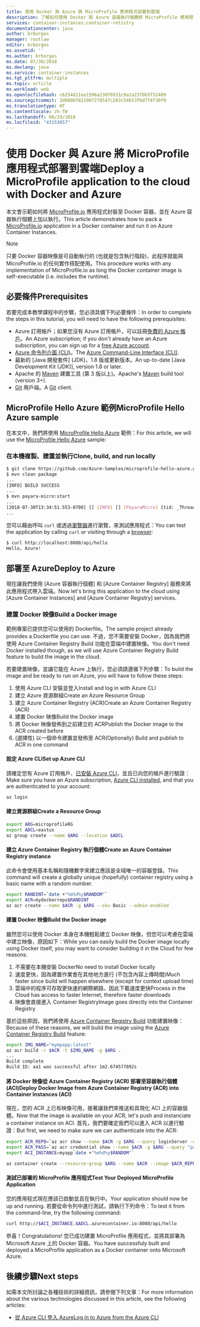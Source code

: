 ```yaml
---
title: 使用 Docker 與 Azure 將 MicroProfile 應用程式部署到雲端
description: 了解如何使用 Docker 和 Azure 容器執行個體將 MicroProfile 應用程式部署至雲端。
services: container-instances;container-retistry
documentationcenter: java
author: brborges
manager: routlaw
editor: brborges
ms.assetid: ''
ms.author: brborges
ms.date: 07/30/2018
ms.devlang: java
ms.service: container-instances
ms.tgt_pltfrm: multiple
ms.topic: article
ms.workload: web
ms.openlocfilehash: c6254d11ee1596a23076931c9a2a2370b5f52409
ms.sourcegitcommit: 3d0896f821907278547c283c54b53fbd7f4f30f0
ms.translationtype: HT
ms.contentlocale: zh-TW
ms.lasthandoff: 08/29/2018
ms.locfileid: "43153857"
---
```

# <a name="deploy-a-microprofile-application-to-the-cloud-with-docker-and-azure"></a><span data-ttu-id="eb369-103">使用 Docker 與 Azure 將 MicroProfile 應用程式部署到雲端</span><span class="sxs-lookup"><span data-stu-id="eb369-103">Deploy a MicroProfile application to the cloud with Docker and Azure</span></span>

<span data-ttu-id="eb369-104">本文會示範如何將 [MicroProfile.io] 應用程式封裝至 Docker 容器，並在 Azure 容器執行個體上加以執行。</span><span class="sxs-lookup"><span data-stu-id="eb369-104">This article demonstrates how to pack a [MicroProfile.io] application in a Docker container and run it on Azure Container Instances.</span></span>

> [!NOTE]
>
> <span data-ttu-id="eb369-105">只要 Docker 容器映像是可自動執行的 (也就是包含執行階段)，此程序就能與 MicroProfile.io 的任何實作搭配使用。</span><span class="sxs-lookup"><span data-stu-id="eb369-105">This procedure works with any implementation of MicroProfile.io as long the Docker container image is self-executable (i.e. includes the runtime).</span></span>

## <a name="prerequisites"></a><span data-ttu-id="eb369-106">必要條件</span><span class="sxs-lookup"><span data-stu-id="eb369-106">Prerequisites</span></span>

<span data-ttu-id="eb369-107">若要完成本教學課程中的步驟，您必須具備下列必要條件：</span><span class="sxs-lookup"><span data-stu-id="eb369-107">In order to complete the steps in this tutorial, you will need to have the following prerequisites:</span></span>

* <span data-ttu-id="eb369-108">Azure 訂用帳戶；如果您沒有 Azure 訂用帳戶，可以註冊[免費的 Azure 帳戶]。</span><span class="sxs-lookup"><span data-stu-id="eb369-108">An Azure subscription; if you don't already have an Azure subscription, you can sign up for a [free Azure account].</span></span>
* <span data-ttu-id="eb369-109">[Azure 命令列介面 (CLI)]。</span><span class="sxs-lookup"><span data-stu-id="eb369-109">The [Azure Command-Line Interface (CLI)].</span></span>
* <span data-ttu-id="eb369-110">最新的 [Java 開發套件] \(JDK\)，1.8 版或更新版本。</span><span class="sxs-lookup"><span data-stu-id="eb369-110">An up-to-date [Java Development Kit (JDK)], version 1.8 or later.</span></span>
* <span data-ttu-id="eb369-111">Apache 的 [Maven] 建置工具 (第 3 版以上)。</span><span class="sxs-lookup"><span data-stu-id="eb369-111">Apache's [Maven] build tool (version 3+).</span></span>
* <span data-ttu-id="eb369-112">[Git] 用戶端。</span><span class="sxs-lookup"><span data-stu-id="eb369-112">A [Git] client.</span></span>

## <a name="microprofile-hello-azure-sample"></a><span data-ttu-id="eb369-113">MicroProfile Hello Azure 範例</span><span class="sxs-lookup"><span data-stu-id="eb369-113">MicroProfile Hello Azure sample</span></span>

<span data-ttu-id="eb369-114">在本文中，我們將使用 [MicroProfile Hello Azure](https://github.com/azure-samples/microprofile-hello-azure) 範例：</span><span class="sxs-lookup"><span data-stu-id="eb369-114">For this article, we will use the [MicroProfile Hello Azure](https://github.com/azure-samples/microprofile-hello-azure) sample:</span></span>

### <a name="clone-build-and-run-locally"></a><span data-ttu-id="eb369-115">在本機複製、建置並執行</span><span class="sxs-lookup"><span data-stu-id="eb369-115">Clone, build, and run locally</span></span>

```bash
$ git clone https://github.com/Azure-Samples/microprofile-hello-azure.git
$ mvn clean package
...
[INFO] BUILD SUCCESS
...
$ mvn payara-micro:start
...
[2018-07-30T13:34:51.553-0700] [] [INFO] [] [PayaraMicro] [tid: _ThreadID=1 _ThreadName=main] [timeMillis: 1532982891553] [levelValue: 800] Payara Micro  5.182 #badassmicrofish (build 303) ready in 10,304 (ms)
...
```

<span data-ttu-id="eb369-116">您可以藉由呼叫 `curl` 或透過[瀏覽器](http://localhost:8080/api/hello)進行瀏覽，來測試應用程式：</span><span class="sxs-lookup"><span data-stu-id="eb369-116">You can test the application by calling `curl` or visiting through a [browser](http://localhost:8080/api/hello):</span></span>

```bash
$ curl http://localhost:8080/api/hello
Hello, Azure!
```

## <a name="deploy-to-azure"></a><span data-ttu-id="eb369-117">部署至 Azure</span><span class="sxs-lookup"><span data-stu-id="eb369-117">Deploy to Azure</span></span>

<span data-ttu-id="eb369-118">現在讓我們使用 [Azure 容器執行個體] 和 [Azure Container Registry] 服務來將此應用程式帶入雲端。</span><span class="sxs-lookup"><span data-stu-id="eb369-118">Now let's bring this application to the cloud using [Azure Container Instances] and [Azure Container Registry] services.</span></span>

### <a name="build-a-docker-image"></a><span data-ttu-id="eb369-119">建置 Docker 映像</span><span class="sxs-lookup"><span data-stu-id="eb369-119">Build a Docker image</span></span>

<span data-ttu-id="eb369-120">範例專案已提供您可以使用的 Dockerfile。</span><span class="sxs-lookup"><span data-stu-id="eb369-120">The sample project already provides a Dockerfile you can use.</span></span> <span data-ttu-id="eb369-121">不過，您不需要安裝 Docker，因為我們將使用 Azure Container Registry Build 功能在雲端中建置映像。</span><span class="sxs-lookup"><span data-stu-id="eb369-121">You don't need Docker installed though, as we will use Azure Container Registry Build feature to build the image in the cloud.</span></span>

<span data-ttu-id="eb369-122">若要建置映像，並讓它能在 Azure 上執行，您必須請遵循下列步驟：</span><span class="sxs-lookup"><span data-stu-id="eb369-122">To build the image and be ready to run on Azure, you will have to follow these steps:</span></span>

1. <span data-ttu-id="eb369-123">使用 Azure CLI 安裝並登入</span><span class="sxs-lookup"><span data-stu-id="eb369-123">Install and log in with Azure CLI</span></span>
1. <span data-ttu-id="eb369-124">建立 Azure 資源群組</span><span class="sxs-lookup"><span data-stu-id="eb369-124">Create an Azure Resource Group</span></span>
1. <span data-ttu-id="eb369-125">建立 Azure Container Registry (ACR)</span><span class="sxs-lookup"><span data-stu-id="eb369-125">Create an Azure Container Registry (ACR)</span></span>
1. <span data-ttu-id="eb369-126">建置 Docker 映像</span><span class="sxs-lookup"><span data-stu-id="eb369-126">Build the Docker image</span></span>
1. <span data-ttu-id="eb369-127">將 Docker 映像發佈到之前建立的 ACR</span><span class="sxs-lookup"><span data-stu-id="eb369-127">Publish the Docker image to the ACR created before</span></span>
1. <span data-ttu-id="eb369-128">(選擇性) 以一個命令建置並發佈至 ACR</span><span class="sxs-lookup"><span data-stu-id="eb369-128">(Optionally) Build and publish to ACR in one command</span></span>


#### <a name="set-up-azure-cli"></a><span data-ttu-id="eb369-129">設定 Azure CLI</span><span class="sxs-lookup"><span data-stu-id="eb369-129">Set up Azure CLI</span></span>

<span data-ttu-id="eb369-130">請確定您有 Azure 訂用帳戶、[已安裝 Azure CLI](https://docs.microsoft.com/cli/azure/install-azure-cli?view=azure-cli-latest)，並且已向您的帳戶進行驗證：</span><span class="sxs-lookup"><span data-stu-id="eb369-130">Make sure you have an Azure subscription, [Azure CLI installed](https://docs.microsoft.com/cli/azure/install-azure-cli?view=azure-cli-latest), and that you are authenticated to your account:</span></span>

```bash
az login
```

#### <a name="create-a-resource-group"></a><span data-ttu-id="eb369-131">建立資源群組</span><span class="sxs-lookup"><span data-stu-id="eb369-131">Create a Resource Group</span></span>

```bash
export ARG=microprofileRG
export ADCL=eastus
az group create --name $ARG --location $ADCL
```

#### <a name="create-an-azure-container-registry-instance"></a><span data-ttu-id="eb369-132">建立 Azure Container Registry 執行個體</span><span class="sxs-lookup"><span data-stu-id="eb369-132">Create an Azure Container Registry instance</span></span>

<span data-ttu-id="eb369-133">此命令會使用基本名稱和隨機數字來建立應該是全域唯一的容器登錄。</span><span class="sxs-lookup"><span data-stu-id="eb369-133">This command will create a globally unique (hopefully) container registry using a basic name with a random number.</span></span>

```bash
export RANDINT=`date +"%m%d%y$RANDOM"`
export ACR=mydockerrepo$RANDINT
az acr create --name $ACR -g $ARG --sku Basic --admin-enabled
```

#### <a name="build-the-docker-image"></a><span data-ttu-id="eb369-134">建置 Docker 映像</span><span class="sxs-lookup"><span data-stu-id="eb369-134">Build the Docker image</span></span>

<span data-ttu-id="eb369-135">雖然您可以使用 Docker 本身在本機輕鬆建立 Docker 映像，但您可以考慮在雲端中建立映像，原因如下：</span><span class="sxs-lookup"><span data-stu-id="eb369-135">While you can easily build the Docker image locally using Docker itself, you may want to consider building it in the Cloud for few reasons:</span></span>

1. <span data-ttu-id="eb369-136">不需要在本機安裝 Docker</span><span class="sxs-lookup"><span data-stu-id="eb369-136">No need to install Docker locally</span></span>
1. <span data-ttu-id="eb369-137">速度更快，因為建置作業會在其他地方進行 (不包含內容上傳時間)</span><span class="sxs-lookup"><span data-stu-id="eb369-137">Much faster since build will happen elsewhere (except for context upload time)</span></span>
1. <span data-ttu-id="eb369-138">雲端中的程序可存取更快速的網際網路，因此下載速度更快</span><span class="sxs-lookup"><span data-stu-id="eb369-138">Process in the Cloud has access to faster Internet, therefore faster downloads</span></span>
1. <span data-ttu-id="eb369-139">映像會直接進入 Container Registry</span><span class="sxs-lookup"><span data-stu-id="eb369-139">Image goes directly into the Container Registry</span></span>

<span data-ttu-id="eb369-140">基於這些原因，我們將使用 [Azure Container Registry Build] 功能建置映像：</span><span class="sxs-lookup"><span data-stu-id="eb369-140">Because of these reasons, we will build the image using the [Azure Container Registry Build] feature:</span></span>

```bash
export IMG_NAME="mympapp:latest"
az acr build -r $ACR -t $IMG_NAME -g $ARG .
...
Build complete
Build ID: aa1 was successful after 1m2.674577892s
```

#### <a name="deploy-docker-image-from-azure-container-registry-acr-into-container-instances-aci"></a><span data-ttu-id="eb369-141">將 Docker 映像從 Azure Container Registry (ACR) 部署至容器執行個體 (ACI)</span><span class="sxs-lookup"><span data-stu-id="eb369-141">Deploy Docker Image from Azure Container Registry (ACR) into Container Instances (ACI)</span></span>

<span data-ttu-id="eb369-142">現在，您的 ACR 上已有映像可用，接著讓我們來推送和具現化 ACI 上的容器個體。</span><span class="sxs-lookup"><span data-stu-id="eb369-142">Now that the image is available on your ACR, let's push and instanciate a container instance on ACI.</span></span> <span data-ttu-id="eb369-143">首先，我們要確定我們可以進入 ACR 以進行驗證：</span><span class="sxs-lookup"><span data-stu-id="eb369-143">But first, we need to make sure we can authenticate into the ACR:</span></span>

```bash
export ACR_REPO=`az acr show --name $ACR -g $ARG --query loginServer -o tsv`
export ACR_PASS=`az acr credential show --name $ACR -g $ARG --query "passwords[0].value" -o tsv`
export ACI_INSTANCE=myapp`date +"%m%d%y$RANDOM"`

az container create --resource-group $ARG --name $ACR --image $ACR_REPO/$IMG_NAME --cpu 1 --memory 1 --registry-login-server $ACR_REPO --registry-username $ACR --registry-password $ACR_PASS --dns-name-label $ACI_INSTANCE --ports 8080
```

#### <a name="test-your-deployed-microprofile-application"></a><span data-ttu-id="eb369-144">測試已部署的 MicroProfile 應用程式</span><span class="sxs-lookup"><span data-stu-id="eb369-144">Test Your Deployed MicroProfile Application</span></span>

<span data-ttu-id="eb369-145">您的應用程式現在應該已啟動並且在執行中。</span><span class="sxs-lookup"><span data-stu-id="eb369-145">Your application should now be up and running.</span></span> <span data-ttu-id="eb369-146">若要從命令列中進行測試，請執行下列命令：</span><span class="sxs-lookup"><span data-stu-id="eb369-146">To test it from the command-line, try the following command:</span></span>

```bash
curl http://$ACI_INSTANCE.$ADCL.azurecontainer.io:8080/api/hello
````

<span data-ttu-id="eb369-147">恭喜！</span><span class="sxs-lookup"><span data-stu-id="eb369-147">Congratulations!</span></span> <span data-ttu-id="eb369-148">您已成功建置 MicroProfile 應用程式，並將其部署為 Microsoft Azure 上的 Docker 容器。</span><span class="sxs-lookup"><span data-stu-id="eb369-148">You have successfuly built and deployed a MicroProfile application as a Docker container onto Microsoft Azure.</span></span>

## <a name="next-steps"></a><span data-ttu-id="eb369-149">後續步驟</span><span class="sxs-lookup"><span data-stu-id="eb369-149">Next steps</span></span>

<span data-ttu-id="eb369-150">如需本文所討論之各種技術的詳細資訊，請參閱下列文章：</span><span class="sxs-lookup"><span data-stu-id="eb369-150">For more information about the various technologies discussed in this article, see the following articles:</span></span>

* [<span data-ttu-id="eb369-151">從 Azure CLI 登入 Azure</span><span class="sxs-lookup"><span data-stu-id="eb369-151">Log in to Azure from the Azure CLI</span></span>](/azure/xplat-cli-connect)

<!-- URL List -->

[Azure Container Registry Build]: https://docs.microsoft.com/en-us/azure/container-registry/container-registry-build-overview
[MicroProfile.io]: https://microprofile.io
[Azure 命令列介面 (CLI)]: /cli/azure/overview
[Azure Command-Line Interface (CLI)]: /cli/azure/overview
[Azure for Java Developers]: https://docs.microsoft.com/java/azure/
[Azure portal]: https://portal.azure.com/
[免費的 Azure 帳戶]: https://azure.microsoft.com/pricing/free-trial/
[free Azure account]: https://azure.microsoft.com/pricing/free-trial/
[Git]: https://github.com/
[Maven]: http://maven.apache.org/
